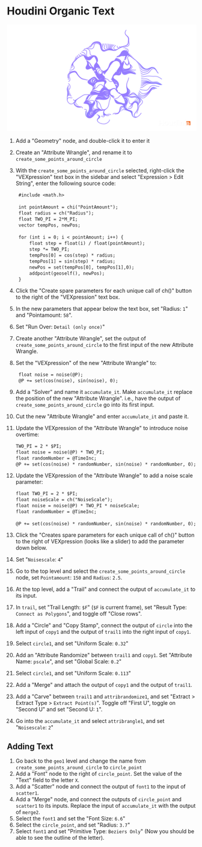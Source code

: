 # Houdini Organic Text

![Oranic Text](assets/houdini-organic-text.png)

1. Add a "Geometry" node, and double-click it to enter it
2. Create an "Attribute Wrangle", and rename it to `create_some_points_around_circle`
3. With the `create_some_points_around_circle` selected, right-click the "VEXpression" text box in the sidebar and select "Expression > Edit String", enter the following source code:

        #include <math.h>

        int pointAmount = chi("PointAmount");
        float radius = ch("Radius");
        float TWO_PI = 2*M_PI;
        vector tempPos, newPos;

        for (int i = 0; i < pointAmount; i++) {
            float step = float(i) / float(pointAmount);
            step *= TWO_PI;
            tempPos[0] = cos(step) * radius;
            tempPos[1] = sin(step) * radius;
            newPos = set(tempPos[0], tempPos[1],0);
            addpoint(geoself(), newPos);
        }

4. Click the "Create spare parameters for each unique call of ch()" button to the right of the "VEXpression" text box.
5. In the new parameters that appear below the text box, set "Radius: `1`" and "Pointamount: `58`".
6. Set "Run Over: `Detail (only once)`"
7. Create another "Attribute Wrangle", set the output of `create_some_points_around_circle` to the first input of the new Attribute Wrangle.
8. Set the "VEXpression" of the new "Attribute Wrangle" to:

        float noise = noise(@P);
        @P += set(cos(noise), sin(noise), 0);

9. Add a "Solver" and name it `accumulate_it`. Make `accumulate_it` replace the position of the new "Attribute Wrangle". i.e., have the output of `create_some_points_around_circle` go into its first input.
10. Cut the new "Attribute Wrangle" and enter `accumulate_it` and paste it.
11. Update the VEXpression of the "Attribute Wrangle" to introduce noise overtime:

        TWO_PI = 2 * $PI;
        float noise = noise(@P) * TWO_PI;
        float randomNumber = @TimeInc;
        @P += set(cos(noise) * randomNumber, sin(noise) * randomNumber, 0);

12. Update the VEXpression of the "Attribute Wrangle" to add a noise scale parameter:

        float TWO_PI = 2 * $PI;
        float noiseScale = ch("NoiseScale");
        float noise = noise(@P) * TWO_PI * noiseScale;
        float randomNumber = @TimeInc;

        @P += set(cos(noise) * randomNumber, sin(noise) * randomNumber, 0);

13. Click the "Creates spare parameters for each unique call of ch()" button to the right of VEXpression (looks like a slider) to add the parameter down below.
14. Set "`Noisescale`: `4`"
15. Go to the top level and select the `create_some_points_around_circle` node, set `Pointamount`: `150` and `Radius`: `2.5`.
16. At the top level, add a "Trail" and connect the output of `accumulate_it` to its input.
17. In `trail`, set "Trail Length: `$F`" (`$F` is current frame), set "Result Type: `Connect as Polygons`", and toggle off "Close rows".
18. Add a "Circle" and "Copy Stamp", connect the output of `circle` into the left input of `copy1` and the output of `trail1` into the right input of `copy1`.
19. Select `circle1`, and set "Uniform Scale: `0.32`"
20. Add an "Attribute Randomize" between `trail1` and `copy1`. Set "Attribute Name: `pscale`", and set "Global Scale: `0.2`"
21. Select `circle1`, and set "Uniform Scale: `0.113`"
22. Add a "Merge" and attach the output of `copy1` and the output of `trail1`.
23. Add a "Carve" between `trail1` and `attribrandomize1`, and set "Extract > Extract Type > `Extract Point(s)`". Toggle off "First U", toggle on "Second U" and set "Second U: `1`".
24. Go into the `accumulate_it` and select `attribrangle1`, and set "`Noisescale`: `2`"

## Adding Text

1. Go back to the `geo1` level and change the name from `create_some_points_around_circle` to `circle_point`
2. Add a "Font" node to the right of `circle_point`. Set the value of the "Text" field to the letter `X`.
3. Add a "Scatter" node and connect the output of `font1` to the input of `scatter1`.
4. Add a "Merge" node, and connect the outputs of `circle_point` and `scatter1` to its inputs. Replace the input of `accumulate_it` with the output of `merge2`.
5. Select the `font1` and set the "Font Size: `6.6`"
6. Select the `circle_point`, and set "Radius: `3.7`"
7. Select `font1` and set "Primitive Type: `Beziers Only`" (Now you should be able to see the outline of the letter).
